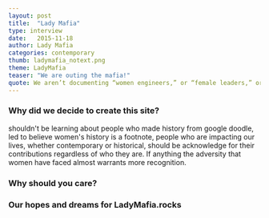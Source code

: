 ```yaml
---
layout: post
title:  "Lady Mafia"
type: interview
date:   2015-11-18
author: Lady Mafia
categories: contemporary
thumb: ladymafia_notext.png
theme: LadyMafia
teaser: "We are outing the mafia!"
quote: We aren’t documenting “women engineers,” or “female leaders,” or “girls-who-xyz.” We simply intend to create a catalogue of the awesome ways that humans around us - many who happen to be women - inspire us in their everyday actions. Whether subtle or bold, they are fierce. They are agents of change. They are the LADY MAFIA.
---
```


### Why did we decide to create this site?
shouldn't be learning about people who made history from google doodle, led to believe women's history is a footnote, people who are impacting our lives, whether contemporary or historical, should be acknowledge for their contributions regardless of who they are. If anything the adversity that women have faced almost warrants more recognition.

### Why should you care?

### Our hopes and dreams for LadyMafia.rocks
